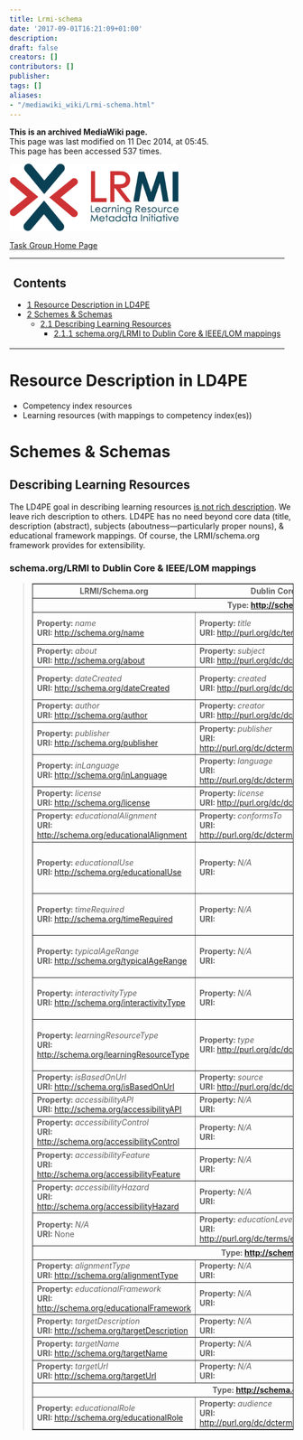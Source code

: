 ```yaml
---
title: Lrmi-schema
date: '2017-09-01T16:21:09+01:00'
description: 
draft: false
creators: []
contributors: []
publisher: 
tags: []
aliases:
- "/mediawiki_wiki/Lrmi-schema.html"
---
```


 **This is an archived MediaWiki page.**  
This page was last modified on 11 Dec 2014, at 05:45.  
This page has been accessed 537 times.

[<img alt="LRMI logo" src="/mediawiki_wiki/images/LRMI_400w.png" width="300" height="119">](/mediawiki_wiki/images/LRMI_400w.png "LRMI logo")

[Task Group Home Page](/mediawiki_wiki/Pet/ld4pe "Pet/ld4pe")

<table id="toc" class="toc">
  <tr>
    <td>
      <div id="toctitle">
        <h2>Contents</h2>
      </div>
      <ul>
        <li class="toclevel-1 tocsection-1"><a href="#Resource_Description_in_LD4PE"><span class="tocnumber">1</span> <span class="toctext">Resource Description in LD4PE</span></a></li>
        <li class="toclevel-1 tocsection-2">
          <a href="#Schemes_.26_Schemas"><span class="tocnumber">2</span> <span class="toctext">Schemes &amp; Schemas</span></a>
          <ul>
            <li class="toclevel-2 tocsection-3">
              <a href="#Describing_Learning_Resources"><span class="tocnumber">2.1</span> <span class="toctext">Describing Learning Resources</span></a>
              <ul>
                <li class="toclevel-3 tocsection-4"><a href="#schema.org.2FLRMI_to_Dublin_Core_.26_IEEE.2FLOM_mappings"><span class="tocnumber">2.1.1</span> <span class="toctext">schema.org/LRMI to Dublin Core &amp; IEEE/LOM mappings</span></a></li>
              </ul>
            </li>
          </ul>
        </li>
      </ul>
    </td>
  </tr>
</table>

# Resource Description in LD4PE 

- Competency index resources
- Learning resources (with mappings to competency index(es))

# Schemes & Schemas 

## Describing Learning Resources 

The LD4PE goal in describing learning resources <u>is not rich description</u>. We leave rich description to others. LD4PE has no need beyond core data (title, description (abstract), subjects (aboutness—particularly proper nouns), & educational framework mappings. Of course, the LRMI/schema.org framework provides for extensibility.

### schema.org/LRMI to Dublin Core & IEEE/LOM mappings 
> <table border="1" cellpadding="5" width="85%">
> <tr>
> <th>LRMI/Schema.org</th>
> <th>Dublin Core</th>
> <th>GEM</th>
> <th>IEEE/LOM</th>
> </tr>
> <tr>
> <th colspan="4">Type: <a href="http://schema.org/CreativeWork" class="external free" rel="nofollow">http://schema.org/CreativeWork</a>
> </th>
> </tr>
> <tr>
> <td>
> <strong>Property:</strong> <em>name</em><br>
> <strong>URI:</strong> <a href="http://schema.org/name" class="external free" rel="nofollow">http://schema.org/name</a>
> </td>
> <td>
> <strong>Property:</strong> <em>title</em><br>
> <strong>URI:</strong> <a href="http://purl.org/dc/terms/title" class="external free" rel="nofollow">http://purl.org/dc/terms/title</a>
> </td>
> <td>
> <strong>Property:</strong> <em>title</em><br>
> <strong>URI:</strong> <a href="http://purl.org/dc/terms/title" class="external free" rel="nofollow">http://purl.org/dc/terms/title</a>
> </td>
> <td>
> <strong>Property:</strong> <em>Title</em><br>
> <strong>URI:</strong> None</td>
> </tr>
> <tr>
> <td>
> <strong>Property:</strong> <em>about</em><br>
> <strong>URI:</strong> <a href="http://schema.org/about" class="external free" rel="nofollow">http://schema.org/about</a>
> </td>
> <td>
> <strong>Property:</strong> <em>subject</em><br>
> <strong>URI:</strong> <a href="http://purl.org/dc/dcterms/subject" class="external free" rel="nofollow">http://purl.org/dc/dcterms/subject</a>
> </td>
> <td>
> <strong>Property:</strong> <em>subject</em><br>
> <strong>URI:</strong> <a href="http://purl.org/dc/dcterms/subject" class="external free" rel="nofollow">http://purl.org/dc/dcterms/subject</a>
> </td>
> <td>
> <strong>Property:</strong> <em> </em><br>
> <strong>URI:</strong>  </td>
> </tr>
> <tr>
> <td>
> <strong>Property:</strong> <em>dateCreated</em><br>
> <strong>URI:</strong> <a href="http://schema.org/dateCreated" class="external free" rel="nofollow">http://schema.org/dateCreated</a>
> </td>
> <td>
> <strong>Property:</strong> <em>created</em><br>
> <strong>URI:</strong> <a href="http://purl.org/dc/dcterms/created" class="external free" rel="nofollow">http://purl.org/dc/dcterms/created</a>
> </td>
> <td>
> <strong>Property:</strong> <em>created</em><br>
> <strong>URI:</strong> <a href="http://purl.org/dc/dcterms/created" class="external free" rel="nofollow">http://purl.org/dc/dcterms/created</a>
> </td>
> <td>
> <strong>Property:</strong> <em>Date</em><br>
> <strong>URI:</strong> None</td>
> </tr>
> <tr>
> <td>
> <strong>Property:</strong> <em>author</em><br>
> <strong>URI:</strong> <a href="http://schema.org/author" class="external free" rel="nofollow">http://schema.org/author</a>
> </td>
> <td>
> <strong>Property:</strong> <em>creator</em><br>
> <strong>URI:</strong> <a href="http://purl.org/dc/dcterms/creator" class="external free" rel="nofollow">http://purl.org/dc/dcterms/creator</a>
> </td>
> <td>
> <strong>Property:</strong> <em> </em><br>
> <strong>URI:</strong>  </td>
> <td>
> <strong>Property:</strong> <em> </em><br>
> <strong>URI:</strong>  </td>
> </tr>
> <tr>
> <td>
> <strong>Property:</strong> <em>publisher</em><br>
> <strong>URI:</strong> <a href="http://schema.org/publisher" class="external free" rel="nofollow">http://schema.org/publisher</a>
> </td>
> <td>
> <strong>Property:</strong> <em>publisher</em><br>
> <strong>URI:</strong> <a href="http://purl.org/dc/dcterms/pubisher" class="external free" rel="nofollow">http://purl.org/dc/dcterms/pubisher</a>
> </td>
> <td>
> <strong>Property:</strong> <em>publisher</em><br>
> <strong>URI:</strong> <a href="http://purl.org/dc/dcterms/pubisher" class="external free" rel="nofollow">http://purl.org/dc/dcterms/pubisher</a>
> </td>
> <td>
> <strong>Property:</strong> <em>Role</em><br>
> <strong>URI:</strong> None</td>
> </tr>
> <tr>
> <td>
> <strong>Property:</strong> <em>inLanguage</em><br>
> <strong>URI:</strong> <a href="http://schema.org/inLanguage" class="external free" rel="nofollow">http://schema.org/inLanguage</a>
> </td>
> <td>
> <strong>Property:</strong> <em>language</em><br>
> <strong>URI:</strong> <a href="http://purl.org/dc/dcterms/language" class="external free" rel="nofollow">http://purl.org/dc/dcterms/language</a>
> </td>
> <td>
> <strong>Property:</strong> <em> </em><br>
> <strong>URI:</strong>  </td>
> <td>
> <strong>Property:</strong> <em> </em><br>
> <strong>URI:</strong>  </td>
> </tr>
> <tr>
> <td>
> <strong>Property:</strong> <em>license</em><br>
> <strong>URI:</strong> <a href="http://schema.org/license" class="external free" rel="nofollow">http://schema.org/license</a>
> </td>
> <td>
> <strong>Property:</strong> <em>license</em><br>
> <strong>URI:</strong> <a href="http://purl.org/dc/dcterms/license" class="external free" rel="nofollow">http://purl.org/dc/dcterms/license</a>
> </td>
> <td>
> <strong>Property:</strong> <em> </em><br>
> <strong>URI:</strong>  </td>
> <td>
> <strong>Property:</strong> <em> </em><br>
> <strong>URI:</strong>  </td>
> </tr>
> <tr>
> <td>
> <strong>Property:</strong> <em>educationalAlignment</em><br>
> <strong>URI:</strong> <a href="http://schema.org/educationalAlignment" class="external free" rel="nofollow">http://schema.org/educationalAlignment</a>
> </td>
> <td>
> <strong>Property:</strong> <em>conformsTo</em><br>
> <strong>URI:</strong> <a href="http://purl.org/dc/dcterms/conformsTo" class="external free" rel="nofollow">http://purl.org/dc/dcterms/conformsTo</a>
> </td>
> <td>
> <strong>Property:</strong> <em>conformsTo</em><br>
> <strong>URI:</strong> <a href="http://purl.org/dc/dcterms/conformsTo" class="external free" rel="nofollow">http://purl.org/dc/dcterms/conformsTo</a>
> </td>
> <td>
> <strong>Property:</strong> <em> </em><br>
> <strong>URI:</strong>  </td>
> </tr>
> <tr>
> <td>
> <strong>Property:</strong> <em>educationalUse</em><br>
> <strong>URI:</strong> <a href="http://schema.org/educationalUse" class="external free" rel="nofollow">http://schema.org/educationalUse</a>
> </td>
> <td>
> <strong>Property:</strong> <em>N/A</em><br>
> <strong>URI:</strong> </td>
> <td>
> <strong>Property:</strong> <em>pedagogy</em><br>
> <strong>URI:</strong> <a href="http://purl.org/gem/qualifiers/pedagogy" class="external free" rel="nofollow">http://purl.org/gem/qualifiers/pedagogy</a>
> </td>
> <td>
> <strong>Property:</strong> <em>Purpose (Classification Category)</em><br>
> <strong>URI:</strong>  </td>
> </tr>
> <tr>
> <td>
> <strong>Property:</strong> <em>timeRequired</em><br>
> <strong>URI:</strong> <a href="http://schema.org/timeRequired" class="external free" rel="nofollow">http://schema.org/timeRequired</a>
> </td>
> <td>
> <strong>Property:</strong> <em>N/A</em><br>
> <strong>URI:</strong> </td>
> <td>
> <strong>Property:</strong> <em>duration</em><br>
> <strong>URI:</strong> <a href="http://purl.org/gem/qualifiers/duration" class="external free" rel="nofollow">http://purl.org/gem/qualifiers/duration</a>
> </td>
> <td>
> <strong>Property:</strong> <em>Typical Learning Time</em><br>
> <strong>URI:</strong> None</td>
> </tr>
> <tr>
> <td>
> <strong>Property:</strong> <em>typicalAgeRange</em><br>
> <strong>URI:</strong> <a href="http://schema.org/typicalAgeRange" class="external free" rel="nofollow">http://schema.org/typicalAgeRange</a>
> </td>
> <td>
> <strong>Property:</strong> <em>N/A</em><br>
> <strong>URI:</strong> </td>
> <td>
> <strong>Property:</strong> <em> </em><br>
> <strong>URI:</strong>  </td>
> <td>
> <strong>Property:</strong> <em>Typical Age Range</em><br>
> <strong>URI:</strong> None</td>
> </tr>
> <tr>
> <td>
> <strong>Property:</strong> <em>interactivityType</em><br>
> <strong>URI:</strong> <a href="http://schema.org/interactivityType" class="external free" rel="nofollow">http://schema.org/interactivityType</a>
> </td>
> <td>
> <strong>Property:</strong> <em>N/A</em><br>
> <strong>URI:</strong> </td>
> <td>
> <strong>Property:</strong> <em> </em><br>
> <strong>URI:</strong>  </td>
> <td>
> <strong>Property:</strong> <em>Interactivity Type</em><br>
> <strong>URI:</strong> None</td>
> </tr>
> <tr>
> <td>
> <strong>Property:</strong> <em>learningResourceType</em><br>
> <strong>URI:</strong> <a href="http://schema.org/learningResourceType" class="external free" rel="nofollow">http://schema.org/learningResourceType</a>
> </td>
> <td>
> <strong>Property:</strong> <em>type</em><br>
> <strong>URI:</strong> <a href="http://purl.org/dc/dcterms/type" class="external free" rel="nofollow">http://purl.org/dc/dcterms/type</a>
> </td>
> <td>
> <strong>Property:</strong> <em> </em><br>
> <strong>URI:</strong>  </td>
> <td>
> <strong>Property:</strong> <em>Learning Resource Type</em><br>
> <strong>URI:</strong> None</td>
> </tr>
> <tr>
> <td>
> <strong>Property:</strong> <em>isBasedOnUrl</em><br>
> <strong>URI:</strong> <a href="http://schema.org/isBasedOnUrl" class="external free" rel="nofollow">http://schema.org/isBasedOnUrl</a>
> </td>
> <td>
> <strong>Property:</strong> <em>source</em><br>
> <strong>URI:</strong> <a href="http://purl.org/dc/dcterms/source" class="external free" rel="nofollow">http://purl.org/dc/dcterms/source</a>
> </td>
> <td>
> <strong>Property:</strong> <em> </em><br>
> <strong>URI:</strong>  </td>
> <td>
> <strong>Property:</strong> <em> </em><br>
> <strong>URI:</strong>  </td>
> </tr>
> <tr>
> <td>
> <strong>Property:</strong> <em>accessibilityAPI</em><br>
> <strong>URI:</strong> <a href="http://schema.org/accessibilityAPI" class="external free" rel="nofollow">http://schema.org/accessibilityAPI</a>
> </td>
> <td>
> <strong>Property:</strong> <em>N/A</em><br>
> <strong>URI:</strong> </td>
> <td>
> <strong>Property:</strong> <em> </em><br>
> <strong>URI:</strong>  </td>
> <td>
> <strong>Property:</strong> <em> </em><br>
> <strong>URI:</strong>  </td>
> </tr>
> <tr>
> <td>
> <strong>Property:</strong> <em>accessibilityControl</em><br>
> <strong>URI:</strong> <a href="http://schema.org/accessibilityControl" class="external free" rel="nofollow">http://schema.org/accessibilityControl</a>
> </td>
> <td>
> <strong>Property:</strong> <em>N/A</em><br>
> <strong>URI:</strong> </td>
> <td>
> <strong>Property:</strong> <em> </em><br>
> <strong>URI:</strong>  </td>
> <td>
> <strong>Property:</strong> <em> </em><br>
> <strong>URI:</strong>  </td>
> </tr>
> <tr>
> <td>
> <strong>Property:</strong> <em>accessibilityFeature</em><br>
> <strong>URI:</strong> <a href="http://schema.org/accessibilityFeature" class="external free" rel="nofollow">http://schema.org/accessibilityFeature</a>
> </td>
> <td>
> <strong>Property:</strong> <em>N/A</em><br>
> <strong>URI:</strong> </td>
> <td>
> <strong>Property:</strong> <em> </em><br>
> <strong>URI:</strong>  </td>
> <td>
> <strong>Property:</strong> <em> </em><br>
> <strong>URI:</strong>  </td>
> </tr>
> <tr>
> <td>
> <strong>Property:</strong> <em>accessibilityHazard</em><br>
> <strong>URI:</strong> <a href="http://schema.org/accessibilityHazard" class="external free" rel="nofollow">http://schema.org/accessibilityHazard</a>
> </td>
> <td>
> <strong>Property:</strong> <em>N/A</em><br>
> <strong>URI:</strong> </td>
> <td>
> <strong>Property:</strong> <em> </em><br>
> <strong>URI:</strong>  </td>
> <td>
> <strong>Property:</strong> <em> </em><br>
> <strong>URI:</strong>  </td>
> </tr>
> <tr>
> <td>
> <strong>Property:</strong> <em>N/A</em><br>
> <strong>URI:</strong> None</td>
> <td>
> <strong>Property:</strong> <em>educationLevel</em><br>
> <strong>URI:</strong> <a href="http://purl.org/dc/terms/educationLevel" class="external free" rel="nofollow">http://purl.org/dc/terms/educationLevel</a>
> </td>
> <td>
> <strong>Property:</strong> <em>educationLevel</em><br>
> <strong>URI:</strong> <a href="http://purl.org/dc/terms/educationLevel" class="external free" rel="nofollow">http://purl.org/dc/terms/educationLevel</a>
> </td>
> <td>
> <strong>Property:</strong> <em> </em><br>
> <strong>URI:</strong> None</td>
> </tr>
> <tr>
> <th colspan="4">Type: <a href="http://schema.org/AlignmentObject" class="external free" rel="nofollow">http://schema.org/AlignmentObject</a>
> </th>
> </tr>
> <tr>
> <td>
> <strong>Property:</strong> <em>alignmentType</em><br>
> <strong>URI:</strong> <a href="http://schema.org/alignmentType" class="external free" rel="nofollow">http://schema.org/alignmentType</a>
> </td>
> <td>
> <strong>Property:</strong> <em>N/A</em><br>
> <strong>URI:</strong> </td>
> <td>
> <strong>Property:</strong> <em> </em><br>
> <strong>URI:</strong>  </td>
> <td>
> <strong>Property:</strong> <em> </em><br>
> <strong>URI:</strong>  </td>
> </tr>
> <tr>
> <td>
> <strong>Property:</strong> <em>educationalFramework</em><br>
> <strong>URI:</strong> <a href="http://schema.org/educationalFramework" class="external free" rel="nofollow">http://schema.org/educationalFramework</a>
> </td>
> <td>
> <strong>Property:</strong> <em>N/A</em><br>
> <strong>URI:</strong> </td>
> <td>
> <strong>Property:</strong> <em> </em><br>
> <strong>URI:</strong>  </td>
> <td>
> <strong>Property:</strong> <em> </em><br>
> <strong>URI:</strong>  </td>
> </tr>
> <tr>
> <td>
> <strong>Property:</strong> <em>targetDescription</em><br>
> <strong>URI:</strong> <a href="http://schema.org/targetDescription" class="external free" rel="nofollow">http://schema.org/targetDescription</a>
> </td>
> <td>
> <strong>Property:</strong> <em>N/A</em><br>
> <strong>URI:</strong> </td>
> <td>
> <strong>Property:</strong> <em> </em><br>
> <strong>URI:</strong>  </td>
> <td>
> <strong>Property:</strong> <em> </em><br>
> <strong>URI:</strong>  </td>
> </tr>
> <tr>
> <td>
> <strong>Property:</strong> <em>targetName</em><br>
> <strong>URI:</strong> <a href="http://schema.org/targetName" class="external free" rel="nofollow">http://schema.org/targetName</a>
> </td>
> <td>
> <strong>Property:</strong> <em>N/A</em><br>
> <strong>URI:</strong> </td>
> <td>
> <strong>Property:</strong> <em> </em><br>
> <strong>URI:</strong>  </td>
> <td>
> <strong>Property:</strong> <em> </em><br>
> <strong>URI:</strong>  </td>
> </tr>
> <tr>
> <td>
> <strong>Property:</strong> <em>targetUrl</em><br>
> <strong>URI:</strong> <a href="http://schema.org/targetUrl" class="external free" rel="nofollow">http://schema.org/targetUrl</a>
> </td>
> <td>
> <strong>Property:</strong> <em>N/A</em><br>
> <strong>URI:</strong> </td>
> <td>
> <strong>Property:</strong> <em> </em><br>
> <strong>URI:</strong>  </td>
> <td>
> <strong>Property:</strong> <em> </em><br>
> <strong>URI:</strong>  </td>
> </tr>
> <tr>
> <th colspan="4">Type: <a href="http://schema.org/EducationalAudience" class="external free" rel="nofollow">http://schema.org/EducationalAudience</a>
> </th>
> </tr>
> <tr>
> <td>
> <strong>Property:</strong> <em>educationalRole</em><br>
> <strong>URI:</strong> <a href="http://schema.org/educationalRole" class="external free" rel="nofollow">http://schema.org/educationalRole</a>
> </td>
> <td>
> <strong>Property:</strong> <em>audience</em><br>
> <strong>URI:</strong> <a href="http://purl.org/dc/dcterms/audience" class="external free" rel="nofollow">http://purl.org/dc/dcterms/audience</a>
> </td>
> <td>
> <strong>Property:</strong> <em> </em><br>
> <strong>URI:</strong>  </td>
> <td>
> <strong>Property:</strong> <em> </em><br>
> <strong>URI:</strong>  </td>
> </tr>
> </table>

